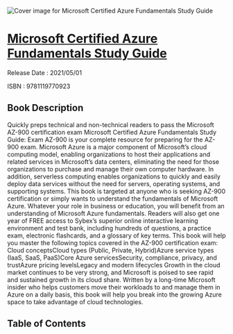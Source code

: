 ![Cover image for Microsoft Certified Azure Fundamentals Study Guide](https://imgdetail.ebookreading.net/cover/cover/202109/EB9781119770923.jpg)

[Microsoft Certified Azure Fundamentals Study Guide](https://ebookreading.net/view/book/Microsoft+Certified+Azure+Fundamentals+Study+Guide-EB9781119770923_1.html "Microsoft Certified Azure Fundamentals Study Guide")
====================================================================================================================

Release Date : 2021/05/01

ISBN : 9781119770923

Book Description
-----------------

Quickly preps technical and non-technical readers to pass the Microsoft AZ-900 certification exam
Microsoft Certified Azure Fundamentals Study Guide: Exam AZ-900 is your complete resource for preparing for the AZ-900 exam. Microsoft Azure is a major component of Microsoft’s cloud computing model, enabling organizations to host their applications and related services in Microsoft’s data centers, eliminating the need for those organizations to purchase and manage their own computer hardware. In addition, serverless computing enables organizations to quickly and easily deploy data services without the need for servers, operating systems, and supporting systems. This book is targeted at anyone who is seeking AZ-900 certification or simply wants to understand the fundamentals of Microsoft Azure. Whatever your role in business or education, you will benefit from an understanding of Microsoft Azure fundamentals.
Readers will also get one year of FREE access to Sybex’s superior online interactive learning environment and test bank, including hundreds of questions, a practice exam, electronic flashcards, and a glossary of key terms. This book will help you master the following topics covered in the AZ-900 certification exam:
Cloud conceptsCloud types (Public, Private, Hybrid)Azure service types (IaaS, SaaS, PaaS)Core Azure servicesSecurity, compliance, privacy, and trustAzure pricing levelsLegacy and modern lifecycles Growth in the cloud market continues to be very strong, and Microsoft is poised to see rapid and sustained growth in its cloud share. Written by a long-time Microsoft insider who helps customers move their workloads to and manage them in Azure on a daily basis, this book will help you break into the growing Azure space to take advantage of cloud technologies.
   
  

Table of Contents
-----------------


